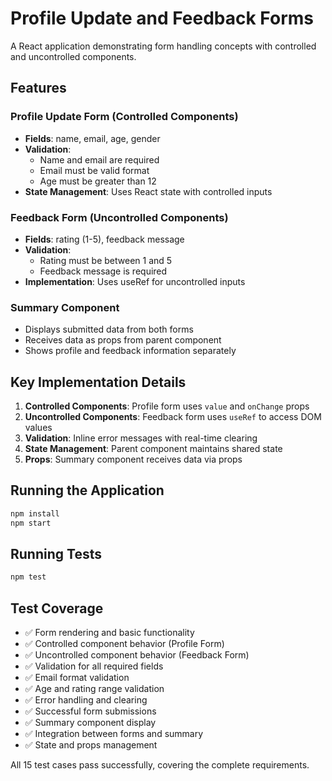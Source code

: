 # Profile Update and Feedback Forms

A React application demonstrating form handling concepts with controlled and uncontrolled components.

## Features

### Profile Update Form (Controlled Components)
- **Fields**: name, email, age, gender
- **Validation**: 
  - Name and email are required
  - Email must be valid format
  - Age must be greater than 12
- **State Management**: Uses React state with controlled inputs

### Feedback Form (Uncontrolled Components)
- **Fields**: rating (1-5), feedback message
- **Validation**:
  - Rating must be between 1 and 5
  - Feedback message is required
- **Implementation**: Uses useRef for uncontrolled inputs

### Summary Component
- Displays submitted data from both forms
- Receives data as props from parent component
- Shows profile and feedback information separately

## Key Implementation Details

1. **Controlled Components**: Profile form uses `value` and `onChange` props
2. **Uncontrolled Components**: Feedback form uses `useRef` to access DOM values
3. **Validation**: Inline error messages with real-time clearing
4. **State Management**: Parent component maintains shared state
5. **Props**: Summary component receives data via props

## Running the Application

```bash
npm install
npm start
```

## Running Tests

```bash
npm test
```

## Test Coverage

- ✅ Form rendering and basic functionality
- ✅ Controlled component behavior (Profile Form)
- ✅ Uncontrolled component behavior (Feedback Form)
- ✅ Validation for all required fields
- ✅ Email format validation
- ✅ Age and rating range validation
- ✅ Error handling and clearing
- ✅ Successful form submissions
- ✅ Summary component display
- ✅ Integration between forms and summary
- ✅ State and props management

All 15 test cases pass successfully, covering the complete requirements.